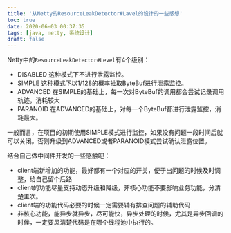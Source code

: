 ```yaml
---
title: '从Netty的ResourceLeakDetector#Lavel的设计的一些感想'
toc: true
date: 2020-06-03 00:37:35
tags: [java, netty, 系统设计]
draft: false
---
```


Netty中的`ResourceLeakDetector#Level`有4个级别：

- DISABLED 这种模式下不进行泄露监控。
- SIMPLE 这种模式下以1/128的概率抽取ByteBuf进行泄露监控。
- ADVANCED 在SIMPLE的基础上，每一次对ByteBuf的调用都会尝试记录调用轨迹，消耗较大
- PARANOID 在ADVANCED的基础上，对每一个ByteBuf都进行泄露监控，消耗最大。

一般而言，在项目的初期使用SIMPLE模式进行监控，如果没有问题一段时间后就可以关闭。否则升级到ADVANCED或者PARANOID模式尝试确认泄露位置。

结合自己做中间件开发的一些感触吧：


- client端新增加的功能，最好都有一个对应的开关，便于出问题的时候及时调整，给自己留个后路
- client的功能尽量支持动态升级和降级，非核心功能不要影响业务功能，分清楚主次。
- client端的功能代码必要的时候一定需要辅有排查问题的辅助代码
- 非核心功能，能异步就异步，尽可能快，异步处理的时候，尤其是异步回调的时候，一定要风清楚代码是在哪个线程池中执行的。